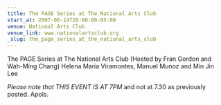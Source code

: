```yaml
---
title: The PAGE Series at The National Arts Club
start_at: 2007-06-14T20:00:00-05:00
venue: National Arts Club
venue_link: www.nationalartsclub.org
_slug: the_page_series_at_the_national_arts_club
---
```


The PAGE Series at The National Arts Club
(Hosted by Fran Gordon and Wah-Ming Chang)
Helena Maria Viramontes, Manuel Munoz and Min Jin Lee

*Please note that THIS EVENT IS AT 7PM* and not at 7.30 as previously posted. Apols.

